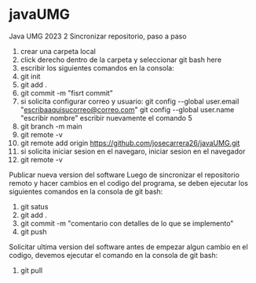 # javaUMG
Java UMG 2023 2
Sincronizar repositorio, paso a paso
  1. crear una carpeta local
  2. click derecho dentro de la carpeta y seleccionar git bash here
  3. escribir los siguientes comandos en la consola:
  4. git init
  4. git add .
  5. git commit -m "fisrt commit"
  6. si solicita configurar correo y usuario:
     git config --global user.email "escribaaquisucorreo@correo.com"
     git config --global user.name "escribir nombre"
     escribir nuevamente el comando 5  
  8. git branch -m main
  9. git remote -v
  10. git remote add origin https://github.com/josecarrera26/javaUMG.git
  11. si solicita iniciar sesion en el navegaro, iniciar sesion en el navegador
  13. git remote -v

Publicar nueva version del software
Luego de sincronizar el repositorio remoto y hacer cambios en el codigo del programa, se deben ejecutar los siguientes comandos en la consola de git bash:
  1. git satus
  2. git add .
  3. git commit -m "comentario con detalles de lo que se implemento"
  4. git push 

Solicitar ultima version del software
antes de empezar algun cambio en el codigo, devemos ejecutar el comando en la consola de git bash:
  1. git pull
